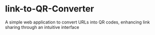 # link-to-QR-Converter
A simple web application to convert URLs into QR codes, enhancing link sharing through an intuitive interface
